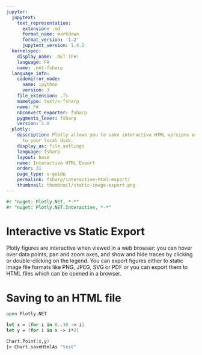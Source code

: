 ```yaml
---
jupyter:
  jupytext:
    text_representation:
      extension: .md
      format_name: markdown
      format_version: '1.2'
      jupytext_version: 1.4.2
  kernelspec:
    display_name: .NET (F#)
    language: F#
    name: .net-fsharp
  language_info:
    codemirror_mode:
      name: ipython
      version: 3
    file_extension: .fs
    mimetype: text/x-fsharp
    name: F#
    nbconvert_exporter: fsharp
    pygments_lexer: fsharp
    version: 5.0
  plotly:
    description: Plotly allows you to save interactive HTML versions of your figures
      to your local disk.
    display_as: file_settings
    language: fsharp
    layout: base
    name: Interactive HTML Export
    order: 31
    page_type: u-guide
    permalink: fsharp/interactive-html-export/
    thumbnail: thumbnail/static-image-export.png
---
```


```fsharp dotnet_interactive={"language": "fsharp"}
#r "nuget: Plotly.NET, *-*"
#r "nuget: Plotly.NET.Interactive, *-*"
```

# Interactive vs Static Export


Plotly figures are interactive when viewed in a web browser: you can hover over data points, pan and zoom axes, and show and hide traces by clicking or double-clicking on the legend. You can export figures either to static image file formats like PNG, JPEG, SVG or PDF or you can export them to HTML files which can be opened in a browser.


# Saving to an HTML file

```fsharp dotnet_interactive={"language": "fsharp"}
open Plotly.NET

let x = [for i in 0..10 -> i]
let y = [for i in x -> i*2]

Chart.Point(x,y)
|> Chart.saveHtmlAs "test"

```
